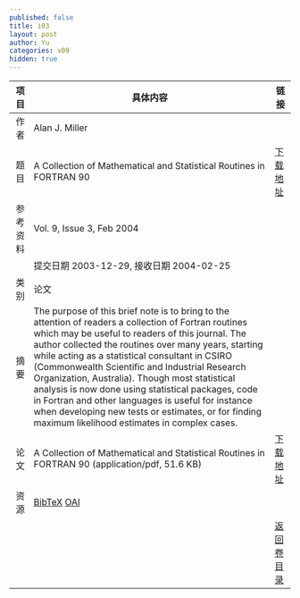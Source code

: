 ```yaml
---
published: false
title: i03
layout: post
author: Yu
categories: v09
hidden: true
---
```


| 项目 | 具体内容 | 链接 |
|---:|---|---|
| 作者 | Alan J. Miller| |
| 题目 |A Collection of Mathematical and Statistical Routines in FORTRAN 90 | [下载地址](http://www.jstatsoft.org/v09/i03/paper) |
| 参考资料 |Vol. 9, Issue 3, Feb 2004 | |
| | 提交日期 2003-12-29, 接收日期 2004-02-25| | 
| 类别 | 论文| |
| 摘要 | The purpose of this brief note is to bring to the attention of readers a collection of Fortran routines which may be useful to readers of this journal.  The author collected the routines over many years, starting while acting as a statistical consultant in CSIRO (Commonwealth Scientific and Industrial Research Organization, Australia). Though most statistical analysis is now done using statistical packages, code in Fortran and other languages is useful for instance when developing new tests or estimates, or for finding maximum likelihood estimates in complex cases.| |
| 论文 | A Collection of Mathematical and Statistical Routines in FORTRAN 90  (application/pdf, 51.6 KB)| [下载地址](http://www.jstatsoft.org/v09/i03/paper) |
| 资源 | [BibTeX](http://www.jstatsoft.org/v09/i03/bibtex) [OAI](http://www.jstatsoft.org/oai?verb=GetRecord&identifier=oai.jstatsoft/v09/i03&prefix=oai_dc)| |
| |  | [返回卷目录]({{site.baseurl}}/volume/v09.html) |